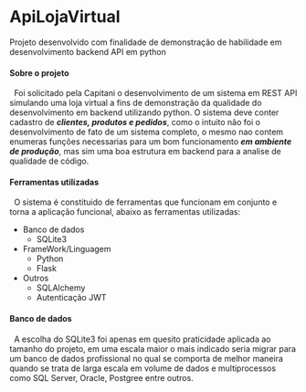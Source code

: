 # ApiLojaVirtual
Projeto desenvolvido com finalidade de demonstração de habilidade em desenvolvimento backend API em python

<h4>Sobre o projeto</h4>
<p>
 &nbsp Foi solicitado pela Capitani o desenvolvimento de um sistema em REST API simulando uma loja virtual a fins de demonstração da qualidade do desenvolvimento em backend utilizando python. O sistema deve conter cadastro de <b><i>clientes, produtos e pedidos</i></b>, como o intuito não foi o desenvolvimento de fato de um sistema completo, o mesmo nao contem enumeras funções necessarias para um bom funcionamento <b><i> em ambiente de produção</i></b>, mas sim uma boa estrutura em backend para a analise de qualidade de código.
</p>
 
 <h4>Ferramentas utilizadas</h4>
 <p>&nbsp
  O sistema é constituido de ferramentas que funcionam em conjunto e torna a aplicação funcional, abaixo as ferramentas utilizadas:
  <ul>
    <li>Banco de dados
      <ul>
        <li>SQLite3</li>  
      </ul>
    </li>
    <li>FrameWork/Linguagem
      <ul>
        <li>Python</li>  
        <li>Flask</li>
      </ul>
    </li>
    <li>Outros
      <ul>
        <li>SQLAlchemy</li>
        <li>Autenticação JWT</li>
      </ul>
    </li>
  </ul>
</p>  
  
<h4>Banco de dados</h4>
<p>&nbsp
  A escolha do SQLite3 foi apenas em quesito praticidade aplicada ao tamanho do projeto, em uma escala maior o mais indicado seria migrar para um banco de dados profissional no qual se comporta de melhor maneira quando se trata de larga escala em volume de dados e multiprocessos como SQL Server, Oracle, Postgree entre outros.
  
  
</p>


